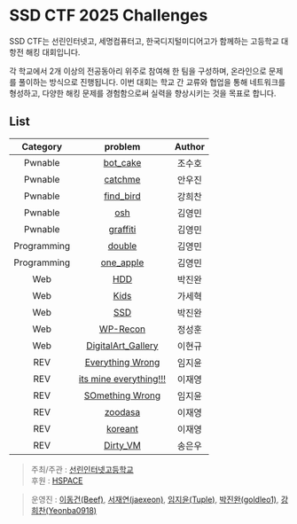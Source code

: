 # SSD CTF 2025 Challenges

SSD CTF는 선린인터넷고, 세명컴퓨터고, 한국디지털미디어고가 함께하는 고등학교 대항전 해킹 대회입니다.

각 학교에서 2개 이상의 전공동아리 위주로 참여해 한 팀을 구성하며, 온라인으로 문제를 풀이하는 방식으로 진행됩니다.
이번 대회는 학교 간 교류와 협업을 통해 네트워크를 형성하고, 다양한 해킹 문제를 경험함으로써 실력을 향상시키는 것을 목표로 합니다. 

## List

|    Category   | problem |   Author |
|:-------------:|:------------:|:--------:|
| Pwnable | [bot_cake](./PWN/bot_cake/) | 조수호 |
| Pwnable | [catchme](./PWN/catchme/) | 안우진 |
| Pwnable | [find_bird](./PWN/find_bird/) | 강희찬 |
| Pwnable | [osh](./PWN/osh/) | 김영민 |
| Pwnable | [graffiti](./PWN/graffiti/) | 김영민 |
| Programming | [double](./Programming/double/) | 김영민 |
| Programming | [one_apple](./Programming/one_apple/) | 김영민 |
| Web | [HDD](./WEB/HDD/) | 박진완 |
| Web | [Kids](./WEB/Kids/) | 가세혁 |
| Web | [SSD](./WEB/SSD/) | 박진완 |
| Web | [WP-Recon](./WEB/WP-Recon/) | 정성훈 |
| Web | [DigitalArt_Gallery](./WEB/DigitalArt_Gallery/) | 이현규 |
| REV | [Everything Wrong](./REV/Everything%20Wrong/) | 임지윤 |
| REV | [its mine everything!!!](./REV/its%20mine%20everything!!!/) | 이재영 |
| REV | [SOmething Wrong](./REV/SOmething%20Wrong/) | 임지윤 |
| REV | [zoodasa](./REV/zoodasa/) | 이재영 |
| REV | [koreant](./REV/koreant/) | 이재영 |
| REV | [Dirty_VM](./REV/Dirty_VM/) | 송은우 |

> 주최/주관 : [선린인터넷고등학교](https://sunrint.sen.hs.kr/)  
> 후원 : [HSPACE](https://hspace.io)

> 운영진 : [이동건(Beef)](https://github.com/dlehdrjsgg), [서재연(jaexeon)](https://github.com/jaexeon), [임지윤(Tuple)](https://github.com/tuplest), [박진완(goldleo1)](https://github.com/goldleo1), [강희찬(Yeonba0918)](https://github.com/Yeonba0918)
